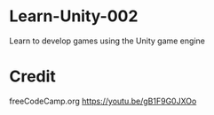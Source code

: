 # Learn-Unity-002

Learn to develop games using the Unity game engine

# Credit 
freeCodeCamp.org https://youtu.be/gB1F9G0JXOo
